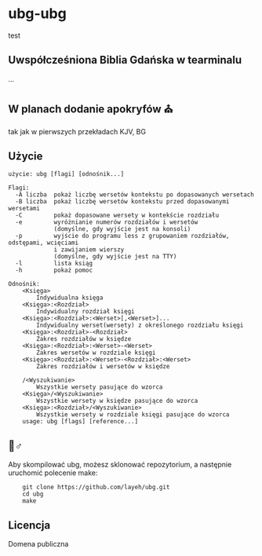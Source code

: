 
# ubg-ubg 
test
## Uwspółcześniona Biblia Gdańska w tearminalu
...

## W planach dodanie apokryfów ⛪
tak jak w pierwszych przekładach KJV, BG

## Użycie
```
użycie: ubg [flagi] [odnośnik...]

Flagi:
  -A liczba  pokaż liczbę wersetów kontekstu po dopasowanych wersetach
  -B liczba  pokaż liczbę wersetów kontekstu przed dopasowanymi wersetami
  -C         pokaż dopasowane wersety w kontekście rozdziału
  -e         wyróżnianie numerów rozdziałów i wersetów
             (domyślne, gdy wyjście jest na konsoli)
  -p         wyjście do programu less z grupowaniem rozdziałów, odstępami, wcięciami
             i zawijaniem wierszy
             (domyślne, gdy wyjście jest na TTY)
  -l         lista ksiąg
  -h         pokaż pomoc

Odnośnik:
    <Księga>
        Indywidualna księga
    <Księga>:<Rozdział>
        Indywidualny rozdział księgi
    <Księga>:<Rozdział>:<Werset>[,<Werset>]...
        Indywidualny werset(wersety) z określonego rozdziału księgi
    <Księga>:<Rozdział>-<Rozdział>
        Zakres rozdziałów w księdze
    <Księga>:<Rozdział>:<Werset>-<Werset>
        Zakres wersetów w rozdziale księgi
    <Księga>:<Rozdział>:<Werset>-<Rozdział>:<Werset>
        Zakres rozdziałów i wersetów w księdze

    /<Wyszukiwanie>
        Wszystkie wersety pasujące do wzorca
    <Księga>/<Wyszukiwanie>
        Wszystkie wersety w księdze pasujące do wzorca
    <Księga>:<Rozdział>/<Wyszukiwanie>
        Wszystkie wersety w rozdziale księgi pasujące do wzorca
    usage: ubg [flags] [reference...]
```
    
## 👷♂

Aby skompilować ubg, możesz sklonować repozytorium, a następnie uruchomić polecenie make:
```
    git clone https://github.com/layeh/ubg.git
    cd ubg
    make
```
## Licencja

Domena publiczna

